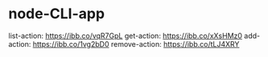 # node-CLI-app

list-action: https://ibb.co/vqR7GpL
get-action: https://ibb.co/xXsHMz0
add-action: https://ibb.co/1vg2bD0
remove-action: https://ibb.co/tLJ4XRY
